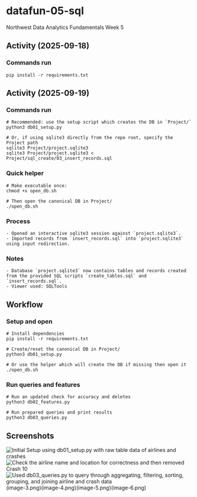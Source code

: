 # datafun-05-sql
Northwest Data Analytics Fundamentals Week 5

## Activity (2025-09-18)

### Commands run
```
pip install -r requirements.txt
```

## Activity (2025-09-19)

### Commands run
```
# Recommended: use the setup script which creates the DB in `Project/`
python3 db01_setup.py

# Or, if using sqlite3 directly from the repo root, specify the Project path
sqlite3 Project/project.sqlite3
sqlite3 Project/project.sqlite3 < Project/sql_create/03_insert_records.sql
```

### Quick helper
```
# Make executable once:
chmod +x open_db.sh

# Then open the canonical DB in Project/
./open_db.sh
```

### Process
```
- Opened an interactive sqlite3 session against `project.sqlite3`.
- Imported records from `insert_records.sql` into `project.sqlite3` using input redirection.
```

### Notes
```
- Database `project.sqlite3` now contains tables and records created from the provided SQL scripts `create_tables.sql` and `insert_records.sql`.
- Viewer used: SQLTools
```

## Workflow

### Setup and open
```
# Install dependencies
pip install -r requirements.txt

# Create/reset the canonical DB in Project/
python3 db01_setup.py

# Or use the helper which will create the DB if missing then open it
./open_db.sh
```

### Run queries and features
```
# Run an updated check for accuracy and deletes
python3 db02_features.py

# Run prepared queries and print results
python3 db03_queries.py
```

## Screenshots

![Initial Setup using db01_setup.py with raw table data of airlines and crashes](image.png)
![Check the airline name and location for correctness and then removed Crash 10](image-1.png)
![Used db03_queries.py to query through aggregating, filtering, sorting, grouping, and joining airline and crash data](image-2.png)(image-3.png)(image-4.png)(image-5.png)(image-6.png)